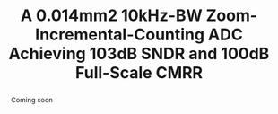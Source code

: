 ---
title: A 0.014mm2 10kHz-BW Zoom-Incremental-Counting ADC Achieving 103dB SNDR and 100dB Full-Scale CMRR

authors:
- Lu Jie
- Mingtao Zhan
- Xiyuan Tang
- Nan Sun

publishDate: "2021-10-20"

summary: ISSCC, 2022

abstract: "Coming soon"

publication_types: ["1"]

publication: "2022 IEEE International Solid- State Circuits Conference (ISSCC)"



# links:
# - name: IEEE Xplore
#   url: https://ieeexplore.ieee.org/document/9365753/
---